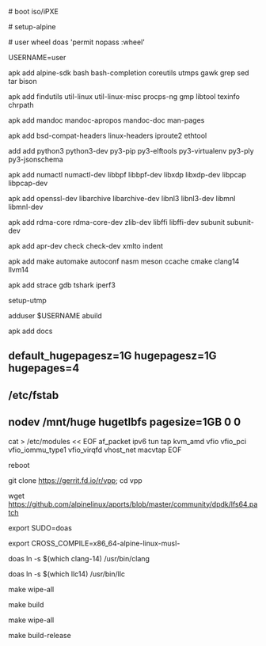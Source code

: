 \# boot iso/iPXE

\# setup-alpine

\# user wheel doas 'permit nopass :wheel'

USERNAME=user

apk add alpine-sdk bash bash-completion coreutils utmps gawk grep sed tar bison

apk add findutils util-linux util-linux-misc procps-ng gmp libtool texinfo chrpath

apk add mandoc mandoc-apropos mandoc-doc man-pages

apk add bsd-compat-headers linux-headers iproute2 ethtool

add add python3 python3-dev py3-pip py3-elftools py3-virtualenv py3-ply py3-jsonschema

apk add numactl numactl-dev libbpf libbpf-dev libxdp libxdp-dev libpcap libpcap-dev

apk add openssl-dev libarchive libarchive-dev libnl3 libnl3-dev libmnl libmnl-dev

apk add rdma-core rdma-core-dev zlib-dev libffi libffi-dev subunit subunit-dev

apk add apr-dev check check-dev xmlto indent 

apk add make automake autoconf nasm meson ccache cmake clang14 llvm14 

apk add strace gdb tshark iperf3

setup-utmp

adduser $USERNAME abuild

apk add docs


## default_hugepagesz=1G hugepagesz=1G hugepages=4
##
## /etc/fstab
## nodev /mnt/huge hugetlbfs pagesize=1GB 0 0

cat > /etc/modules << EOF
af_packet
ipv6
tun
tap
kvm_amd
vfio
vfio_pci
vfio_iommu_type1
vfio_virqfd
vhost_net
macvtap
EOF

reboot

git clone https://gerrit.fd.io/r/vpp; cd vpp

wget https://github.com/alpinelinux/aports/blob/master/community/dpdk/lfs64.patch

export SUDO=doas

export CROSS_COMPILE=x86_64-alpine-linux-musl-

doas ln -s $(which clang-14) /usr/bin/clang

doas ln -s $(which llc14) /usr/bin/llc

make wipe-all

make build

make wipe-all

make build-release
